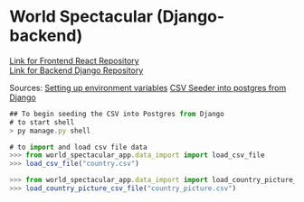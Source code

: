 # World Spectacular (Django-backend)

[Link for Frontend React Repository](https://github.com/aflack143/world_spectacular_frontend)<br>
[Link for Backend Django Repository](https://github.com/aflack143/world_spectacular_backend)


Sources: 
[Setting up environment variables](https://alicecampkin.medium.com/how-to-set-up-environment-variables-in-django-f3c4db78c55f)
[CSV Seeder into postgres from Django](https://stackoverflow.com/questions/55169081/python-django-import-data-to-postgres) 

```js
## To begin seeding the CSV into Postgres from Django
# to start shell
> py manage.py shell

# to import and load csv file data
>>> from world_spectacular_app.data_import import load_csv_file
>>> load_csv_file("country.csv")

>>> from world_spectacular_app.data_import import load_country_picture_csv_file
>>> load_country_picture_csv_file("country_picture.csv")
````